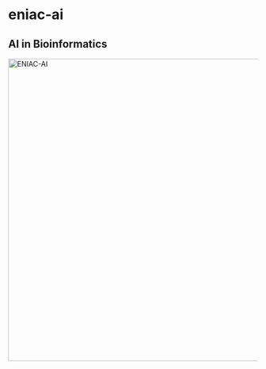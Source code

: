 # eniac-ai
AI in Bioinformatics
-------
<img width="610" alt="ENIAC-AI" src="https://user-images.githubusercontent.com/59234428/163489489-6f7591b9-fae4-4172-9153-17674d2d7dd1.png">
